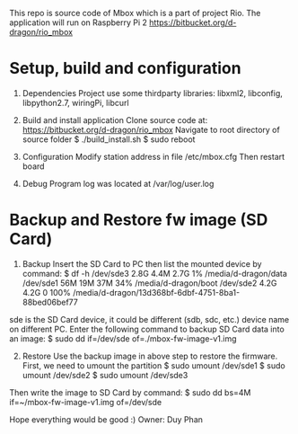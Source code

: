 This repo is source code of Mbox which is a part of project Rio. The application will run on Raspberry Pi 2
https://bitbucket.org/d-dragon/rio_mbox
# Setup, build and configuration

1. Dependencies
Project use some thirdparty libraries: libxml2, libconfig, libpython2.7, wiringPi, libcurl

2. Build and install application
Clone source code at: https://bitbucket.org/d-dragon/rio_mbox
Navigate to root directory of source folder
$ ./build_install.sh
$ sudo reboot

3. Configuration
Modify station address in file /etc/mbox.cfg
Then restart board

4. Debug
Program log was located at /var/log/user.log

# Backup and Restore fw image (SD Card)

1. Backup
Insert the SD Card to PC then list the mounted device by command:
$ df -h
/dev/sde3       2.8G  4.4M  2.7G   1% /media/d-dragon/data
/dev/sde1        56M   19M   37M  34% /media/d-dragon/boot
/dev/sde2       4.2G  4.2G     0 100% /media/d-dragon/13d368bf-6dbf-4751-8ba1-88bed06bef77

sde is the SD Card device, it could be different (sdb, sdc, etc.) device name on different PC.
Enter the following command to backup SD Card data into an image:
$ sudo dd if=/dev/sde of=./mbox-fw-image-v1.img

2. Restore
Use the backup image in above step to restore the firmware. First, we need to umount the partition
$ sudo umount /dev/sde1
$ sudo umount /dev/sde2
$ sudo umount /dev/sde3

Then write the image to SD Card by command:
$ sudo dd bs=4M if=~/mbox-fw-image-v1.img of=/dev/sde

Hope everything would be good :)
Owner: Duy Phan
